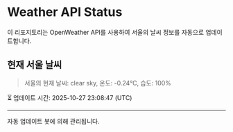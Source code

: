 
# Weather API Status

이 리포지토리는 OpenWeather API를 사용하여 서울의 날씨 정보를 자동으로 업데이트합니다.

## 현재 서울 날씨
> 서울의 현재 날씨: clear sky, 온도: -0.24°C, 습도: 100%

⏳ 업데이트 시간: 2025-10-27 23:08:47 (UTC)

---
자동 업데이트 봇에 의해 관리됩니다.
